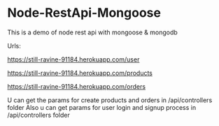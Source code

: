 # Node-RestApi-Mongoose
This is a demo of node rest api with mongoose &amp; mongodb

Urls:

https://still-ravine-91184.herokuapp.com/user

https://still-ravine-91184.herokuapp.com/products

https://still-ravine-91184.herokuapp.com/orders


U can get the params for create products and orders in /api/controllers folder
Also u can get params for user login and signup process in /api/controllers folder

